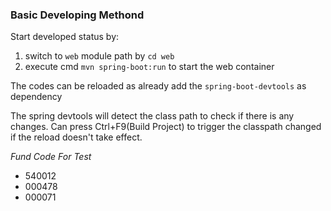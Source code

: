 ### Basic Developing Methond

Start developed status by:  
1. switch to `web` module path by `cd web`  
2. execute cmd `mvn spring-boot:run` to start the web container

The codes can be reloaded as already add the `spring-boot-devtools` as dependency

The spring devtools will detect the class path to check if there is any changes.
Can press Ctrl+F9(Build Project) to trigger the classpath changed if the reload doesn't take effect.

*Fund Code For Test*
- 540012
- 000478
- 000071